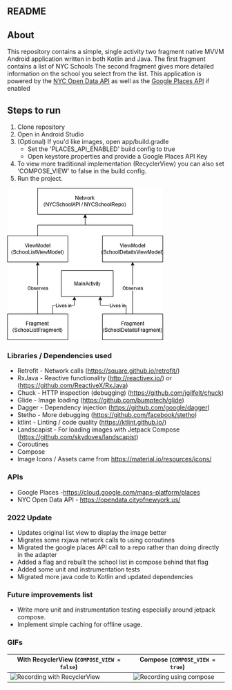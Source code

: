 ## README

## About
This repository contains a simple, single activity two fragment native MVVM Android application
written in both Kotlin and Java.
The first fragment contains a list of NYC Schools
The second fragment gives more detailed information on the school you select from the list.
This application is powered by the [NYC Open Data API](https://opendata.cityofnewyork.us/) as well
as the [Google Places API](https://developers.google.com/maps/documentation/places/web-service/overview) if enabled

## Steps to run
1. Clone repository
2. Open in Android Studio
3. (Optional) If you'd like images, open app/build.gradle
    - Set the 'PLACES_API_ENABLED' build config to true
    - Open keystore.properties and provide a Google Places API Key
5. To view more traditional implementation (RecyclerView) you can also set 'COMPOSE_VIEW' to false in the build config.
4. Run the project.

![Architecture Diagram](NYC_School_Viewer_App.png)

### Libraries / Dependencies used
* Retrofit - Network calls (https://square.github.io/retrofit/)
* RxJava - Reactive functionality (http://reactivex.io/) or (https://github.com/ReactiveX/RxJava)
* Chuck - HTTP inspection (debugging) (https://github.com/jgilfelt/chuck)
* Glide - Image loading (https://github.com/bumptech/glide)
* Dagger - Dependency injection (https://github.com/google/dagger)
* Stetho - More debugging (https://github.com/facebook/stetho)
* ktlint - Linting / code quality (https://ktlint.github.io/)
* Landscapist - For loading images with Jetpack Compose (https://github.com/skydoves/landscapist)
* Coroutines
* Compose
* Image Icons / Assets came from https://material.io/resources/icons/

### APIs
* Google Places -https://cloud.google.com/maps-platform/places
* NYC Open Data API - https://opendata.cityofnewyork.us/

### 2022 Update
* Updates original list view to display the image better
* Migrates some rxjava network calls to using coroutines
* Migrated the google places API call to a repo rather than doing directly in the adapter
* Added a flag and rebuilt the school list in compose behind that flag
* Added some unit and instrumentation tests
* Migrated more java code to Kotlin and updated dependencies

### Future improvements list
- Write more unit and instrumentation testing especially around jetpack compose.
- Implement simple caching for offline usage.

### GIFs

| With RecyclerView (`COMPOSE_VIEW = false`) | Compose (`COMPOSE_VIEW = true`) |
|------------------------------------------- | --------------------------------|
| <img src="nyc_schools_recycler.gif" alt="Recording with RecyclerView" height="600"> | <img src="nyc_schools_compose.gif" alt="Recording using compose" height="600"> |
